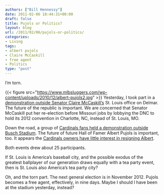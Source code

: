 ```yaml
---
authors: ["Bill Hennessy"]
date: 2011-02-06 18:44:31+00:00
draft: false
title: Pujols or Politics?
layout: blog
url: /2011/02/06/pujols-or-politics/
categories:
- Living
tags:
- albert pujols
- Claire McCaskill
- free agent
- Politics
type: "post"
---
```


I’m torn. 

 

{{< figure src="https://www.mlbsluggers.com/wp-content/uploads/2010/12/albert-pujols2.jpg" >}}
Yesterday, I took part in a [demonstration outside Senator Claire McCaskill’s](https://gatewaypundit.rightnetwork.com/2011/02/tea-party-soup-line-forms-at-mccaskills-st-louis-office/) St. Louis office on Delmar. The future of the republic is important. We are concerned that Senator McCaskill put her re-election before Missouri jobs by lobbying the DNC to hold its 2012 convention in Charlotte, NC, instead of St. Louis, MO. 

 

Down the road, a group of [Cardinals fans held a demonstration outside Busch Stadium](https://stlouis.cbslocal.com/2011/02/05/fans-gather-to-urge-pujols-signing/). The future of future Hall of Famer Albert Pujols is important, too. It appears the [Cardinals owners have little interest in resigning Albert](https://www.stltoday.com/sports/baseball/professional/article_e67d388c-7514-55d4-b468-8ad6ad8780be.html). 

 

Both events drew about 25 participants. 

 

If St. Louis is America’s baseball city, and the possible exodus of the greatest ballplayer of our generation draws equally with a tea party event, then is St. Louis also America’s tea party city?

 

Oh, and the torn part. The next general election is in November 2012. Pujols becomes a free agent, effectively, in nine days. Maybe I should I have been at the stadium yesterday, instead?
